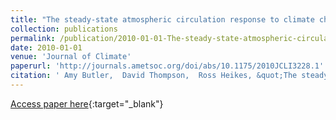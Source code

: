 ```yaml
---
title: "The steady-state atmospheric circulation response to climate change-like thermal forcings in a simple general circulation model"
collection: publications
permalink: /publication/2010-01-01-The-steady-state-atmospheric-circulation-response-to-climate-change-like-thermal-forcings-in-a-simple-general-circulation-model
date: 2010-01-01
venue: 'Journal of Climate'
paperurl: 'http://journals.ametsoc.org/doi/abs/10.1175/2010JCLI3228.1'
citation: ' Amy Butler,  David Thompson,  Ross Heikes, &quot;The steady-state atmospheric circulation response to climate change-like thermal forcings in a simple general circulation model.&quot; Journal of Climate, 2010.'
---
```

[Access paper here](http://journals.ametsoc.org/doi/abs/10.1175/2010JCLI3228.1){:target="_blank"}

